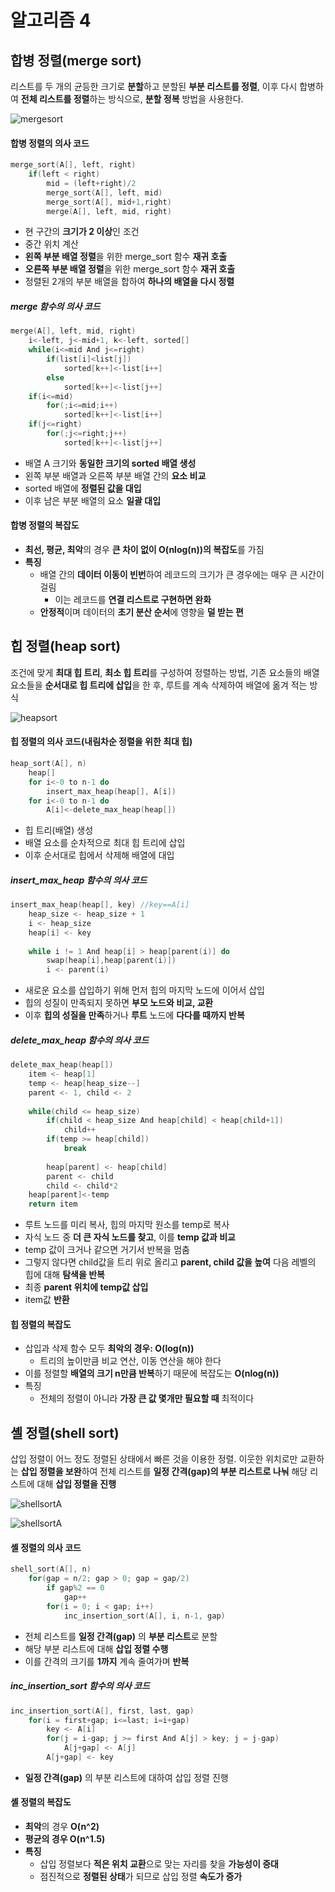 # 알고리즘 4

## 합병 정렬(merge sort)

  리스트를 두 개의 균등한 크기로 **분할**하고 분할된 **부분 리스트를 정렬**, 이후 다시 합병하여 **전체 리스트를 정렬**하는 방식으로, **분할 정복** 방법을 사용한다.

![mergesort](https://github.com/presentnine/Algorithm/blob/master/Algorithm4/mergesort.gif)



#### 합병 정렬의 의사 코드

```c++
merge_sort(A[], left, right)
    if(left < right)
        mid = (left+right)/2
        merge_sort(A[], left, mid)
        merge_sort(A[], mid+1,right)
        merge(A[], left, mid, right)
```

* 현 구간의 **크기가 2 이상**인 조건
* 중간 위치 계산
* **왼쪽 부분 배열 정렬**을 위한 merge_sort 함수 **재귀 호출**
* **오른쪽 부분 배열 정렬**을 위한 merge_sort 함수 **재귀 호출**
* 정렬된 2개의 부분 배열을 합하여 **하나의 배열을 다시 정렬**

##### merge 함수의 의사 코드

```c++
merge(A[], left, mid, right)
    i<-left, j<-mid+1, k<-left, sorted[]
    while(i<=mid And j<=right)
        if(list[i]<list[j])
            sorted[k++]<-list[i++]
        else
            sorted[k++]<-list[j++]
    if(i<=mid)
        for(;i<=mid;i++)
            sorted[k++]<-list[i++]
    if(j<=right)
        for(;j<=right;j++)
            sorted[k++]<-list[j++]
```

* 배열 A 크기와 **동일한 크기의 sorted 배열 생성**
* 왼쪽 부분 배열과 오른쪽 부분 배열 간의 **요소 비교**
* sorted 배열에 **정렬된 값을 대입**
* 이후 남은 부분 배열의 요소 **일괄 대입**



#### 합병 정렬의 복잡도

* **최선, 평균, 최악**의 경우 **큰 차이 없이 O(nlog(n))의 복잡도**를 가짐
* **특징**
  * 배열 간의 **데이터 이동이 빈번**하여 레코드의 크기가 큰 경우에는 매우 큰 시간이 걸림
    * 이는 레코드를 **연결 리스트로 구현하면 완화**
  * **안정적**이며 데이터의 **초기 분산 순서**에 영향을 **덜 받는 편**



## 힙 정렬(heap sort)

 조건에 맞게 **최대 힙 트리**, **최소 힙 트리**를 구성하여 정렬하는 방법, 기존 요소들의 배열 요소들을 **순서대로 힙 트리에 삽입**을 한 후, 루트를 계속 삭제하여 배열에 옮겨 적는 방식

![heapsort](https://github.com/presentnine/Algorithm/blob/master/Algorithm4/heapsort.png)

#### 힙 정렬의 의사 코드(내림차순 정렬을 위한 최대 힙)

```c++
heap_sort(A[], n)
    heap[]
    for i<-0 to n-1 do
        insert_max_heap(heap[], A[i])
    for i<-0 to n-1 do
        A[i]<-delete_max_heap(heap[])
```

* 힙 트리(배열) 생성
* 배열 요소를 순차적으로 최대 힙 트리에 삽입
* 이후 순서대로 힙에서 삭제해 배열에 대입

##### insert_max_heap 함수의 의사 코드

```c++
insert_max_heap(heap[], key) //key==A[i]
    heap_size <- heap_size + 1
    i <- heap_size
    heap[i] <- key
    
    while i != 1 And heap[i] > heap[parent(i)] do
        swap(heap[i],heap[parent(i)])
        i <- parent(i)
```

* 새로운 요소를 삽입하기 위해 먼저 힙의 마지막 노드에 이어서 삽입
* 힙의 성질이 만족되지 못하면 **부모 노드와 비교, 교환**
* 이후 **힙의 성질을 만족**하거나 **루트** 노드에 **다다를 때까지 반복**

##### delete_max_heap 함수의 의사 코드

```c++
delete_max_heap(heap[])
    item <- heap[1]
    temp <- heap[heap_size--]
    parent <- 1, child <- 2
    
    while(child <= heap_size)
        if(child < heap_size And heap[child] < heap[child+1])
            child++
        if(temp >= heap[child])
            break
            
        heap[parent] <- heap[child]
        parent <- child
        child <- child*2
    heap[parent]<-temp
    return item
```

* 루트 노드를 미리 복사, 힙의 마지막 원소를 temp로 복사
* 자식 노드 중 **더 큰 자식 노드를 찾고**, 이를 **temp 값과 비교**
* temp 값이  크거나 같으면 거기서 반복을 멈춤
* 그렇지 않다면 child값을 트리 위로 올리고 **parent, child 값을 높여** 다음 레벨의 힙에 대해 **탐색을 반복**
* 최종 **parent 위치에 temp값 삽입**
* item값 **반환**



#### 힙 정렬의 복잡도

* 삽입과 삭제 함수 모두 **최악의 경우: O(log(n))**
  * 트리의 높이만큼 비교 연산, 이동 연산을 해야 한다
* 이를 정렬할 **배열의 크기 n만큼 반복**하기 때문에 복잡도는 **O(nlog(n))**
* 특징
  * 전체의 정렬이 아니라 **가장 큰 값 몇개만 필요할 때** 최적이다



## 셸 정렬(shell sort)

 삽입 정렬이 어느 정도 정렬된 상태에서 빠른 것을 이용한 정렬. 이웃한 위치로만 교환하는 **삽입 정렬을 보완**하여 전체 리스트를 **일정 간격(gap)의 부분 리스트로 나눠** 해당 리스트에 대해 **삽입 정렬을 진행**

![shellsortA](https://github.com/presentnine/Algorithm/blob/master/Algorithm4/shellsortA.png)

![shellsortA](https://github.com/presentnine/Algorithm/blob/master/Algorithm4/shellsortB.png)



#### 셸 정렬의 의사 코드

```c++
shell_sort(A[], n)
    for(gap = n/2; gap > 0; gap = gap/2)
        if gap%2 == 0
            gap++
        for(i = 0; i < gap; i++)
            inc_insertion_sort(A[], i, n-1, gap)
```

* 전체 리스트를 **일정 간격(gap)** 의 **부분 리스트**로 분할
* 해당 부분 리스트에 대해 **삽입 정렬 수행**
* 이를 간격의 크기를 **1까지** 계속 줄여가며 **반복**

##### inc_insertion_sort 함수의 의사 코드

```c++
inc_insertion_sort(A[], first, last, gap)
    for(i = first+gap; i<=last; i=i+gap)
        key <- A[i]
        for(j = i-gap; j >= first And A[j] > key; j = j-gap)
            A[j+gap] <- A[j]
        A[j+gap] <- key
```

* **일정 간격(gap)** 의 부분 리스트에 대하여 삽입 정렬 진행



#### 셸 정렬의 복잡도

* **최악**의 경우 **O(n^2)**
* **평균의 경우 O(n^1.5)**
* **특징**
  * 삽입 정렬보다 **적은 위치 교환**으로 맞는 자리를 찾을 **가능성이 증대**
  * 점진적으로 **정렬된 상태**가 되므로 삽입 정렬 **속도가 증가**
